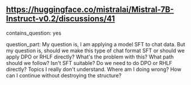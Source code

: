 ## https://huggingface.co/mistralai/Mistral-7B-Instruct-v0.2/discussions/41

contains_question: yes

question_part: My question is, I am applying a model SFT to chat data. But my question is, should we make this type of chat format SFT or should we apply DPO or RHLF directly? What's the problem with this? What path should we follow? Isn't SFT suitable? Do we need to do DPO or RHLF directly? Topics I really don't understand. Where am I doing wrong? How can I continue without destroying the structure?